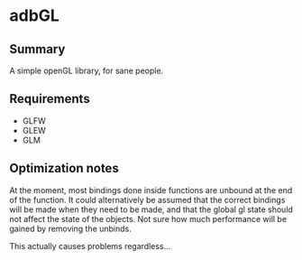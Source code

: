 # adbGL

## Summary
A simple openGL library, for sane people.

## Requirements
- GLFW
- GLEW
- GLM

## Optimization notes
At the moment, most bindings done inside functions are unbound at the end of the
function. It could alternatively be assumed that the correct bindings will be
made when they need to be made, and that the global gl state should not affect
the state of the objects. Not sure how much performance will be gained by
removing the unbinds.

This actually causes problems regardless...
